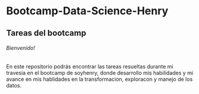 # Bootcamp-Data-Science-Henry
## Tareas del bootcamp 
###### Bienvenido!
En este repositorio podrás encontrar las tareas resueltas durante mi travesia en el bootcamp de soyhenry, donde desarrollo mis habilidades y mi avance en mis hablidades en la transformacion, exploracon y manejo de los datos.
